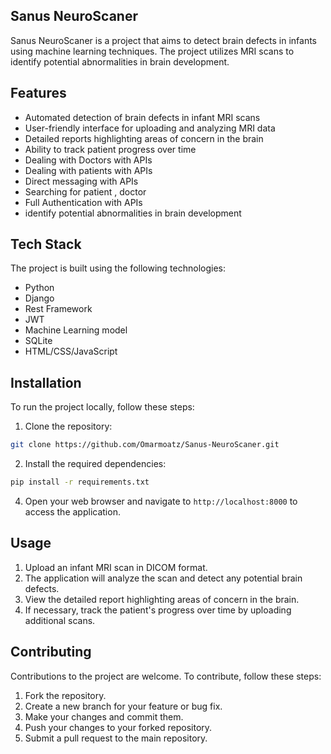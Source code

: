 ## Sanus NeuroScaner

Sanus NeuroScaner is a project that aims to detect brain defects in infants using machine learning techniques. The project utilizes MRI scans to identify potential abnormalities in brain development.

## Features

- Automated detection of brain defects in infant MRI scans
- User-friendly interface for uploading and analyzing MRI data
- Detailed reports highlighting areas of concern in the brain
- Ability to track patient progress over time
- Dealing with Doctors with APIs
- Dealing with patients with APIs
- Direct messaging with APIs
- Searching for patient , doctor
- Full Authentication with APIs
- identify potential abnormalities in brain development

## Tech Stack

The project is built using the following technologies:

- Python
- Django
- Rest Framework
- JWT
- Machine Learning model
- SQLite
- HTML/CSS/JavaScript

## Installation

To run the project locally, follow these steps:

1. Clone the repository:

```bash
git clone https://github.com/Omarmoatz/Sanus-NeuroScaner.git
```

2. Install the required dependencies:

```bash
pip install -r requirements.txt
```

4. Open your web browser and navigate to `http://localhost:8000` to access the application.

## Usage

1. Upload an infant MRI scan in DICOM format.
2. The application will analyze the scan and detect any potential brain defects.
3. View the detailed report highlighting areas of concern in the brain.
4. If necessary, track the patient's progress over time by uploading additional scans.

## Contributing

Contributions to the project are welcome. To contribute, follow these steps:

1. Fork the repository.
2. Create a new branch for your feature or bug fix.
3. Make your changes and commit them.
4. Push your changes to your forked repository.
5. Submit a pull request to the main repository.

